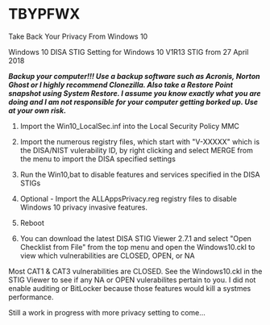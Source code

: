 # TBYPFWX
Take Back Your Privacy From Windows 10

Windows 10 DISA STIG Setting for Windows 10 V1R13 STIG from 27 April 2018

***Backup your computer!!!  Use a backup software such as Acronis, Norton Ghost or I highly recommend Clonezilla.  Also take a Restore Point snapshot using System Restore.  I assume you know exactly what you are doing and I am not responsible for your computer getting borked up.  Use at your own risk.***

1)  Import the Win10_LocalSec.inf into the Local Security Policy MMC

2)  Import the numerous registry files, which start with "V-XXXXX" which is the DISA/NIST vulerability ID, by right clicking and select MERGE from the menu to import the DISA specified settings

3) Run the Win10,bat to disable features and services specified in the DISA STIGs

4) Optional - Import the ALLAppsPrivacy.reg registry files to disable Windows 10 privacy invasive features.

5) Reboot

6) You can download the latest DISA STIG Viewer 2.7.1 and select "Open Checklist from File" from the top menu and open the Windows10.ckl to view which vulnerabilities are CLOSED, OPEN, or NA

Most CAT1 & CAT3 vulnerabilities are CLOSED. See the Windows10.ckl in the STIG Viewer to see if any NA or OPEN vulerabilites pertain to you.  I did not enable auditing or BitLocker because those features would kill a systmes performance.

Still a work in progress with more privacy setting to come...

